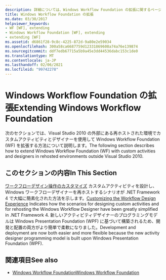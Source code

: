 ```yaml
---
description: 詳細については、Windows Workflow Foundation の拡張に関するページをご覧ください。
title: Windows Workflow Foundation の拡張
ms.date: 03/30/2017
helpviewer_keywords:
- WF [WF], extending
- Windows Workflow Foundation [WF], extending
- extending [WF]
ms.assetid: d6861f28-9c8c-4225-872d-9a80e2e59034
ms.openlocfilehash: 300a58ca6687759d12331869608a74a76e139874
ms.sourcegitcommit: ddf7edb67715a5b9a45e3dd44536dabc153c1de0
ms.translationtype: MT
ms.contentlocale: ja-JP
ms.lasthandoff: 02/06/2021
ms.locfileid: "99742278"
---
```

# <a name="extending-windows-workflow-foundation"></a><span data-ttu-id="6042d-103">Windows Workflow Foundation の拡張</span><span class="sxs-lookup"><span data-stu-id="6042d-103">Extending Windows Workflow Foundation</span></span>

<span data-ttu-id="6042d-104">次のセクションでは、Visual Studio 2010 の外部にある再ホストされた環境でカスタムアクティビティとデザイナーを使用して Windows Workflow Foundation (WF) を拡張する方法について説明します。</span><span class="sxs-lookup"><span data-stu-id="6042d-104">The following section describes how to extend Windows Workflow Foundation (WF) with custom activities and designers in rehosted environments outside Visual Studio 2010.</span></span>

## <a name="in-this-section"></a><span data-ttu-id="6042d-105">このセクションの内容</span><span class="sxs-lookup"><span data-stu-id="6042d-105">In This Section</span></span>

 <span data-ttu-id="6042d-106">[ワークフローデザイン操作のカスタマイズ](customizing-the-workflow-design-experience.md) カスタムアクティビティを設計し、Windows ワークフローデザイナーを再ホストするシナリオが .NET Framework 4 で大幅に簡素化された方法を示します。</span><span class="sxs-lookup"><span data-stu-id="6042d-106">[Customizing the Workflow Design Experience](customizing-the-workflow-design-experience.md) Indicates how the scenarios for designing custom activities and for rehosting the Windows Workflow Designer have been greatly simplified in .NET Framework 4.</span></span> <span data-ttu-id="6042d-107">新しいアクティビティデザイナーのプログラミングモデルは Windows Presentation Foundation (WPF) に基づいて構築されるため、開発と配置の両方がより簡単で柔軟になりました。</span><span class="sxs-lookup"><span data-stu-id="6042d-107">Development and deployment are now both easier and more flexible because the new activity designer programming model is built upon Windows Presentation Foundation (WPF).</span></span>

## <a name="see-also"></a><span data-ttu-id="6042d-108">関連項目</span><span class="sxs-lookup"><span data-stu-id="6042d-108">See also</span></span>

- [<span data-ttu-id="6042d-109">Windows Workflow Foundation</span><span class="sxs-lookup"><span data-stu-id="6042d-109">Windows Workflow Foundation</span></span>](index.md)
